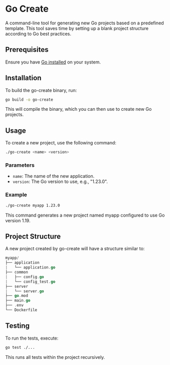 # Go Create
A command-line tool for generating new Go projects based on a predefined template. This tool saves time by setting up a blank project structure according to Go best practices.

## Prerequisites
Ensure you have [Go installed](https://go.dev/doc/install) on your system.

## Installation
To build the go-create binary, run:

```bash
go build -o go-create
```
This will compile the binary, which you can then use to create new Go projects.

## Usage
To create a new project, use the following command:

```bash
./go-create <name> <version>
```

### Parameters
   * `name`: The name of the new application.
   * `version`: The Go version to use, e.g., "1.23.0".

### Example
```bash
./go-create myapp 1.23.0
```

This command generates a new project named myapp configured to use Go version 1.19.

## Project Structure
A new project created by go-create will have a structure similar to:

```go
myapp/
├── application
|   └── application.go
├── common
|   ├── config.go
|   └── config_test.go
├── server
|   └── server.go
├── go.mod
├── main.go
├── .env
└── Dockerfile
```

## Testing
To run the tests, execute:

```bash
go test ./...
```

This runs all tests within the project recursively.

